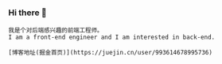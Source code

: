 ### Hi there 👋
    我是个对后端感兴趣的前端工程师。
    I am a front-end engineer and I am interested in back-end.

    [博客地址(掘金首页)](https://juejin.cn/user/993614678995736)